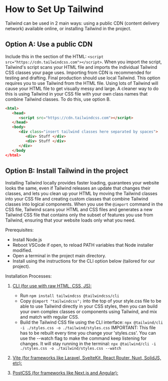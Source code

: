 # How to Set Up Tailwind

Tailwind can be used in 2 main ways: using a public CDN (content delivery network) available online, or installing Tailwind in the project.

## Option A: Use a public CDN

Include this in the <head> section of the HTML: `<script src="https://cdn.tailwindcss.com"></script>`. When you import the script, Tailwind's script scans your HTML file and imports the individual Tailwind CSS classes your page uses. Importing from CDN is recommended for testing and drafting. Final production should use local Tailwind. This option requires you to use Tailwind from the HTML file. Using lots of Tailwind will cause your HTML file to get visually messy and large. A cleaner way to do this is using Tailwind in your CSS file with your own class names that combine Tailwind classes. To do this, use option B.

```html
<html>
   <head>
      <script src="https://cdn.tailwindcss.com"></script>
   </head>
   <body>
      <div class="insert tailwind classes here separated by spaces">
         <div> Stuff </div>
         <div> Stuff </div>
      </div>
   </body
</html>
```

## Option B: Install Tailwind in the project

Installing Tailwind locally provides faster loading, guarantees your website looks the same, even if Tailwind releases an update that changes their classes, and lets you clean up your HTML by moving the Tailwind classes into your CSS file and creating custom classes that combine Tailwind classes into logical components. When you use the `@import` command in the CSS file, Tailwind scans your HTML and CSS files and generates a new Tailwind CSS file that contains only the subset of features you use from Tailwind, ensuring that your website loads only what you need.

Prerequisites:

- Install Node.js
- Reboot VSCode if open, to reload PATH variables that Node installer modified.
- Open a terminal in the project main directory.
- Install using the instructions for the CLI option below (tailored for our project).

Installation Processes:

1. [CLI (for use with raw HTML, CSS, JS):](https://tailwindcss.com/docs/installation/tailwind-cli)
  
   - Run `npm install tailwindcss @tailwindcss/cli`
   - Copy `@import "tailwindcss";` into the top of your style.css file to be able to use Tailwind directly in your CSS styles,
     then you can build your own complex classes or components using Tailwind, and mix and match with regular CSS.
   - Build the Tailwind CSS file using the CLI interface:
     `npx @tailwind/cli -i ./styles.css -o ./tailwind/styles.css`
     IMPORTANT: This file has to be rebuilt every time you change your 'styles.css'. You can use the --watch flag to make the command keep
     listening for changes. It will stay running in the terminal:
     `npx @tailwind/cli -i ./styles.css -o ./tailwind/styles.css --watch`

2. [Vite (for frameworks like Laravel, SvelteKit, React Router, Nuxt, SolidJS, etc):](https://tailwindcss.com/docs/installation/using-vite)

3. [PostCSS (for frameworks like Next.js and Angular):](https://tailwindcss.com/docs/installation/using-postcss)
